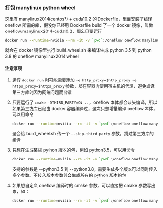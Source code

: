 ### 打包 manylinux python wheel

这里有 manylinux2014(centos7) + cuda10.2 的 Dockerfile，里面安装了编译 oneflow 所需的库，假设你已经用 Dockerfile build 了一个 docker 镜像，叫做 oneflow:manylinux2014-cuda10.2，那么只要运行

```bash
docker run --runtime=nvidia --rm -it -v `pwd`:/oneflow oneflow:manylinux2014-cuda10.2
```

就会在 docker 镜像里执行 build_wheel.sh 来编译生成 python 3.5 到 python 3.8 的 oneflow manylinux2014 wheel

#### 注意事项

1. 运行 `docker run` 时可能需要添加 `-e http_proxy=$http_proxy -e https_proxy=$https_proxy` 参数，以在容器内使用宿主机的代理，避免编译第三方库时因为网络问题而出错

2. 只要运行了 `cmake -DTHIRD_PARTY=ON ..`，oneflow 本体都会从头编译，所以如果第三方库已经由 docker 容器编译过，这次只想增量编译 oneflow 本体，可以用命令

    ```bash
    docker run --runtime=nvidia --rm -it -v `pwd`:/oneflow oneflow:manylinux2014-cuda10.2 /oneflow/docker/package/manylinux/build_wheel.sh --skip-third-party
    ```

   这会给 build_wheel.sh 传一个 `--skip-third-party` 参数，跳过第三方库的编译

3. 只想在生成某些 python 版本的包，例如 python3.5，可以用命令

    ```bash
    docker run --runtime=nvidia --rm -it -v `pwd`:/oneflow oneflow:manylinux2014-cuda10.2 /oneflow/docker/package/manylinux/build_wheel.sh --python3.5
    ```

    支持的参数是 --python3.5 到 --python3.8，需要生成多个版本可以同时传入多个参数。不传入版本参数则会生成所有的 python 版本的包

3. 如果想自定义 oneflow 编译时的 cmake 参数，可以直接把 cmake 参数写出来，如：

    ```bash
    docker run --runtime=nvidia --rm -it -v `pwd`:/oneflow oneflow:manylinux2014-cuda10.2 /oneflow/docker/package/manylinux/build_wheel.sh -DWITH_XLA=ON
    ```
